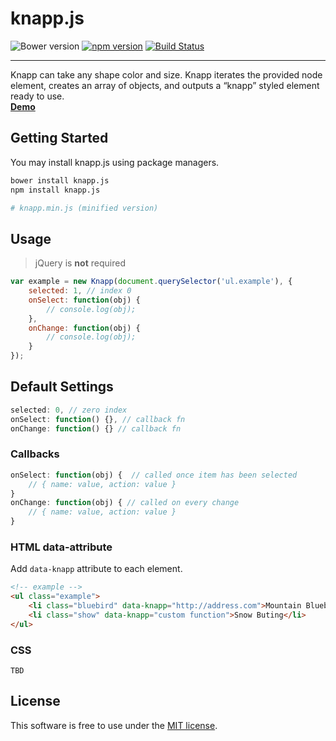 # knapp.js
![Bower version](https://img.shields.io/bower/v/knapp.js.svg?style=flat)
[![npm version](https://img.shields.io/npm/v/knapp.js.svg?style=flat)](https://www.npmjs.com/package/knapp.js)
[![Build Status](https://travis-ci.org/bcorreia/knapp.js.svg?branch=master)](https://travis-ci.org/bcorreia/knapp.js)

---
Knapp can take any shape color and size. Knapp iterates the provided node element, creates an array of objects, and outputs a “knapp” styled element ready to use.<br />
[**Demo**](http://bcorreia.com/projects/knapp.js/src/demo.html)

## Getting Started
You may install knapp.js using package managers.<br />
```bash
bower install knapp.js
npm install knapp.js

# knapp.min.js (minified version)
```

## Usage
> jQuery is **not** required

```javascript
var example = new Knapp(document.querySelector('ul.example'), {
    selected: 1, // index 0
    onSelect: function(obj) {
        // console.log(obj);
    },
    onChange: function(obj) {
        // console.log(obj);
    }
});
```

## Default Settings
```javascript
selected: 0, // zero index
onSelect: function() {}, // callback fn
onChange: function() {} // callback fn
```

### Callbacks
```javascript
onSelect: function(obj) {  // called once item has been selected
    // { name: value, action: value }
}
onChange: function(obj) { // called on every change
    // { name: value, action: value }
}
```

### HTML data-attribute
Add `data-knapp` attribute to each element.
```html
<!-- example -->
<ul class="example">
    <li class="bluebird" data-knapp="http://address.com">Mountain Bluebird</li>
    <li class="show" data-knapp="custom function">Snow Buting</li>
</ul>
```

### CSS
```
TBD
```

## License
This software is free to use under the [MIT license](https://github.com/bcorreia/knapp.js/blob/master/license.md).
